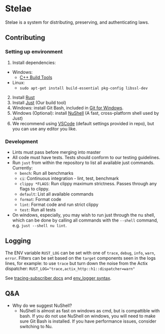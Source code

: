 # Stelae

Stelae is a system for distributing, preserving, and authenticating laws.

## Contributing

### Setting up environment

1. Install dependencies:
  - Windows:
    - [C++ Build Tools](https://visualstudio.microsoft.com/visual-cpp-build-tools/)
  - Linux:
    - `sudo apt-get install build-essential pkg-config libssl-dev `
2. Install [Rust](https://www.rust-lang.org/tools/install)
3. Install [Just](https://just.systems/man/en/chapter_3.html) (Our build tool)
4. Windows: install Git Bash, included in [Git for Windows](https://git-scm.com/downloads). 
5. Windows (Optional): install [NuShell](https://www.nushell.sh/book/installation.html) (A fast, cross-platform shell used by Just)
6. We recommend using [VSCode](https://code.visualstudio.com/Download) (default settings provided in repo), but you can use any editor you like.

### Development
- Lints must pass before merging into master
- All code must have tests. Tests should conform to our testing guidelines.
- Run `just` from within the repository to list all available just commands. Currently:
    - `bench`: Run all benchmarks
    - `ci`: Continuous integration - lint, test, benchmark
    - `clippy *FLAGS`: Run clippy maximum strictness. Passes through any flags to clippy.
    - `default`: List all available commands
    - `format`: Format code
    - `lint`: Format code and run strict clippy
    - `test`: Run all tests
- On windows, especially, you may wish to run just through the nu shell, which can be done by calling all commands with the `--shell` command, e.g. `just --shell nu lint`.

## Logging

The ENV variable `RUST_LOG` can be set with one of `trace`, `debug`, `info`, `warn`, `error`. Filters can be set based on the `target` components seen in the logs lines, for example: to use `trace` but turn down the noise from the Actix dispatcher: `RUST_LOG="trace,actix_http::h1::dispatcher=warn"`

See [tracing-subscriber docs](https://docs.rs/tracing-subscriber/latest/tracing_subscriber/fmt/index.html#filtering-events-with-environment-variables) and [env_logger syntax](https://docs.rs/env_logger/latest/env_logger/#enabling-logging]).

## Q&A
- Why do we suggest NuShell?
  - NuShell is almost as fast on windows as cmd, but is compattible with bash. If you do not use NuShell on windows, you will need to make sure Git Bash is installed. If you have performance issues, consider switching to Nu.
